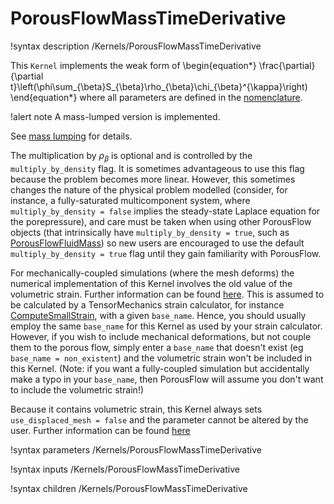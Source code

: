 # PorousFlowMassTimeDerivative

!syntax description /Kernels/PorousFlowMassTimeDerivative

This `Kernel` implements the weak form of
\begin{equation*}
  \frac{\partial}{\partial t}\left(\phi\sum_{\beta}S_{\beta}\rho_{\beta}\chi_{\beta}^{\kappa}\right)
\end{equation*}
where all parameters are defined in the [nomenclature](/nomenclature.md).

!alert note
A mass-lumped version is implemented.

See [mass lumping](/mass_lumping.md) for details.

The multiplication by $\rho_{\beta}$ is optional and is controlled by the `multiply_by_density` flag.  It is sometimes advantageous to use this flag because the problem becomes more linear.  However, this sometimes changes the nature of the physical problem modelled (consider, for instance, a fully-saturated multicomponent system, where `multiply_by_density = false` implies the steady-state Laplace equation for the porepressure), and care must be taken when using other PorousFlow objects (that intrinsically have `multiply_by_density = true`, such as [PorousFlowFluidMass](PorousFlowFluidMass.md)) so new users are encouraged to use the default `multiply_by_density = true` flag until they gain familiarity with PorousFlow.

For mechanically-coupled simulations (where the mesh deforms) the numerical implementation of this Kernel involves the old value of the volumetric strain.  Further information can be found [here](porous_flow/time_derivative.md).  This is assumed to be calculated by a TensorMechanics strain calculator, for instance [ComputeSmallStrain](ComputeSmallStrain.md), with a given `base_name`.  Hence, you should usually employ the same `base_name` for this Kernel as used by your strain calculator.  However, if you wish to include mechanical deformations, but not couple them to the porous flow, simply enter a `base_name` that doesn't exist (eg `base_name = non_existent`) and the volumetric strain won't be included in this Kernel.  (Note: if you want a fully-coupled simulation but accidentally make a typo in your `base_name`, then PorousFlow will assume you don't want to include the volumetric strain!)

Because it contains volumetric strain, this Kernel always sets `use_displaced_mesh = false` and the parameter cannot be altered by the user.  Further information can be found [here](porous_flow/time_derivative.md)

!syntax parameters /Kernels/PorousFlowMassTimeDerivative

!syntax inputs /Kernels/PorousFlowMassTimeDerivative

!syntax children /Kernels/PorousFlowMassTimeDerivative
